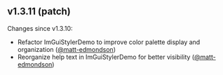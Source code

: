 ## v1.3.11 (patch)

Changes since v1.3.10:

- Refactor ImGuiStylerDemo to improve color palette display and organization ([@matt-edmondson](https://github.com/matt-edmondson))
- Reorganize help text in ImGuiStylerDemo for better visibility ([@matt-edmondson](https://github.com/matt-edmondson))
